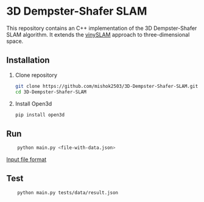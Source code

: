 # 3D Dempster-Shafer SLAM

This repository contains an C++ implementation of the 3D Dempster-Shafer SLAM algorithm. It extends the [vinySLAM](https://github.com/OSLL/slam-constructor) approach to three-dimensional space.

## Installation

1. Clone repository

    ```bash
   git clone https://github.com/mishok2503/3D-Dempster-Shafer-SLAM.git
   cd 3D-Dempster-Shafer-SLAM 
   ```

2. Install Open3d

    ```bash
    pip install open3d
    ```


## Run

```bash
    python main.py <file-with-data.json>
```
[Input file format](https://github.com/mishok2503/slam-3d-datasets-generator#output-format)


## Test

```bash
    python main.py tests/data/result.json
```
